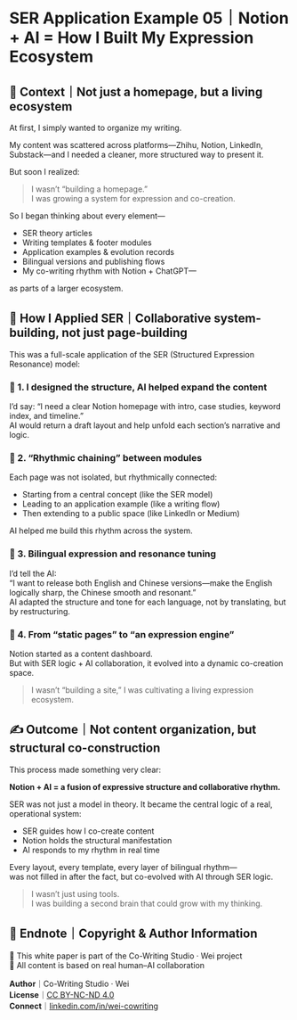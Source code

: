 # SER Application Example 05｜Notion + AI = How I Built My Expression Ecosystem

## 🧭 Context｜Not just a homepage, but a living ecosystem

At first, I simply wanted to organize my writing.

My content was scattered across platforms—Zhihu, Notion, LinkedIn, Substack—and I needed a cleaner, more structured way to present it.

But soon I realized:

> I wasn’t “building a homepage.”  
> I was growing a system for expression and co-creation.

So I began thinking about every element—

- SER theory articles  
- Writing templates & footer modules  
- Application examples & evolution records  
- Bilingual versions and publishing flows  
- My co-writing rhythm with Notion + ChatGPT—  

as parts of a larger ecosystem.

## 🧠 How I Applied SER｜Collaborative system-building, not just page-building

This was a full-scale application of the SER (Structured Expression Resonance) model:

### 🔹 1. I designed the structure, AI helped expand the content

I’d say: “I need a clear Notion homepage with intro, case studies, keyword index, and timeline.”  
AI would return a draft layout and help unfold each section’s narrative and logic.

### 🔹 2. “Rhythmic chaining” between modules

Each page was not isolated, but rhythmically connected:

- Starting from a central concept (like the SER model)  
- Leading to an application example (like a writing flow)  
- Then extending to a public space (like LinkedIn or Medium)  

AI helped me build this rhythm across the system.

### 🔹 3. Bilingual expression and resonance tuning

I’d tell the AI:  
“I want to release both English and Chinese versions—make the English logically sharp, the Chinese smooth and resonant.”  
AI adapted the structure and tone for each language, not by translating, but by restructuring.

### 🔹 4. From “static pages” to “an expression engine”

Notion started as a content dashboard.  
But with SER logic + AI collaboration, it evolved into a dynamic co-creation space.

> I wasn’t “building a site,” I was cultivating a living expression ecosystem.

## ✍️ Outcome｜Not content organization, but structural co-construction

This process made something very clear:

**Notion + AI = a fusion of expressive structure and collaborative rhythm.**

SER was not just a model in theory. It became the central logic of a real, operational system:

- SER guides how I co-create content  
- Notion holds the structural manifestation  
- AI responds to my rhythm in real time  

Every layout, every template, every layer of bilingual rhythm—  
was not filled in after the fact, but co-evolved with AI through SER logic.

> I wasn’t just using tools.  
> I was building a second brain that could grow with my thinking.

## 🪪 Endnote｜Copyright & Author Information

📘 This white paper is part of the Co-Writing Studio · Wei project  
🤖 All content is based on real human–AI collaboration  

**Author**｜Co-Writing Studio · Wei  
**License**｜[CC BY-NC-ND 4.0](https://creativecommons.org/licenses/by-nc-nd/4.0/)  
**Connect**｜[linkedin.com/in/wei-cowriting](https://www.linkedin.com/in/wei-cowriting)